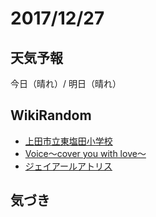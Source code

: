 # 2017/12/27

## 天気予報

今日（晴れ）/ 明日（晴れ）

## WikiRandom

* [上田市立東塩田小学校](https://ja.wikipedia.org/wiki/%E4%B8%8A%E7%94%B0%E5%B8%82%E7%AB%8B%E6%9D%B1%E5%A1%A9%E7%94%B0%E5%B0%8F%E5%AD%A6%E6%A0%A1)
* [Voice〜cover you with love〜](https://ja.wikipedia.org/wiki/Voice%E3%80%9Ccover_you_with_love%E3%80%9C)
* [ジェイアールアトリス](https://ja.wikipedia.org/wiki/%E3%82%B8%E3%82%A7%E3%82%A4%E3%82%A2%E3%83%BC%E3%83%AB%E3%82%A2%E3%83%88%E3%83%AA%E3%82%B9)

## 気づき

